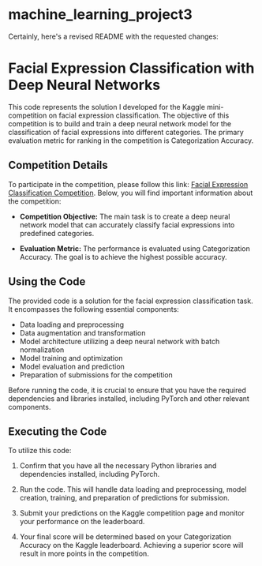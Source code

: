 # machine_learning_project3

Certainly, here's a revised README with the requested changes:

# Facial Expression Classification with Deep Neural Networks

This code represents the solution I developed for the Kaggle mini-competition on facial expression classification. The objective of this competition is to build and train a deep neural network model for the classification of facial expressions into different categories. The primary evaluation metric for ranking in the competition is Categorization Accuracy.

## Competition Details

To participate in the competition, please follow this link: [Facial Expression Classification Competition](https://www.kaggle.com/t/26d0aa2c7ab64761b6be405d3288ce7a). Below, you will find important information about the competition:

- **Competition Objective:** The main task is to create a deep neural network model that can accurately classify facial expressions into predefined categories.

- **Evaluation Metric:** The performance is evaluated using Categorization Accuracy. The goal is to achieve the highest possible accuracy.


## Using the Code

The provided code is a solution for the facial expression classification task. It encompasses the following essential components:

- Data loading and preprocessing
- Data augmentation and transformation
- Model architecture utilizing a deep neural network with batch normalization
- Model training and optimization
- Model evaluation and prediction
- Preparation of submissions for the competition

Before running the code, it is crucial to ensure that you have the required dependencies and libraries installed, including PyTorch and other relevant components.

## Executing the Code

To utilize this code:

1. Confirm that you have all the necessary Python libraries and dependencies installed, including PyTorch.

2. Run the code. This will handle data loading and preprocessing, model creation, training, and preparation of predictions for submission.

3. Submit your predictions on the Kaggle competition page and monitor your performance on the leaderboard.

4. Your final score will be determined based on your Categorization Accuracy on the Kaggle leaderboard. Achieving a superior score will result in more points in the competition.

